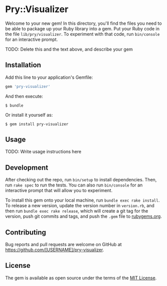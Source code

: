 # Pry::Visualizer

Welcome to your new gem! In this directory, you'll find the files you need to be able to package up your Ruby library into a gem. Put your Ruby code in the file `lib/pry/visualizer`. To experiment with that code, run `bin/console` for an interactive prompt.

TODO: Delete this and the text above, and describe your gem

## Installation

Add this line to your application's Gemfile:

```ruby
gem 'pry-visualizer'
```

And then execute:

    $ bundle

Or install it yourself as:

    $ gem install pry-visualizer

## Usage

TODO: Write usage instructions here

## Development

After checking out the repo, run `bin/setup` to install dependencies. Then, run `rake spec` to run the tests. You can also run `bin/console` for an interactive prompt that will allow you to experiment.

To install this gem onto your local machine, run `bundle exec rake install`. To release a new version, update the version number in `version.rb`, and then run `bundle exec rake release`, which will create a git tag for the version, push git commits and tags, and push the `.gem` file to [rubygems.org](https://rubygems.org).

## Contributing

Bug reports and pull requests are welcome on GitHub at https://github.com/[USERNAME]/pry-visualizer.


## License

The gem is available as open source under the terms of the [MIT License](http://opensource.org/licenses/MIT).

